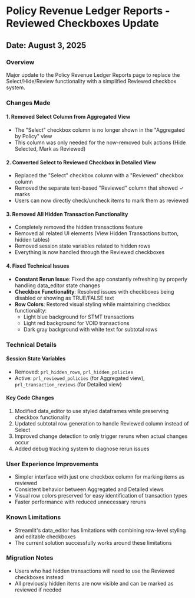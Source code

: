 # Policy Revenue Ledger Reports - Reviewed Checkboxes Update

## Date: August 3, 2025

### Overview
Major update to the Policy Revenue Ledger Reports page to replace the Select/Hide/Review functionality with a simplified Reviewed checkbox system.

### Changes Made

#### 1. Removed Select Column from Aggregated View
- The "Select" checkbox column is no longer shown in the "Aggregated by Policy" view
- This column was only needed for the now-removed bulk actions (Hide Selected, Mark as Reviewed)

#### 2. Converted Select to Reviewed Checkbox in Detailed View
- Replaced the "Select" checkbox column with a "Reviewed" checkbox column
- Removed the separate text-based "Reviewed" column that showed ✓ marks
- Users can now directly check/uncheck items to mark them as reviewed

#### 3. Removed All Hidden Transaction Functionality
- Completely removed the hidden transactions feature
- Removed all related UI elements (View Hidden Transactions button, hidden tables)
- Removed session state variables related to hidden rows
- Everything is now handled through the Reviewed checkboxes

#### 4. Fixed Technical Issues
- **Constant Rerun Issue**: Fixed the app constantly refreshing by properly handling data_editor state changes
- **Checkbox Functionality**: Resolved issues with checkboxes being disabled or showing as TRUE/FALSE text
- **Row Colors**: Restored visual styling while maintaining checkbox functionality:
  - Light blue background for STMT transactions
  - Light red background for VOID transactions
  - Dark gray background with white text for subtotal rows

### Technical Details

#### Session State Variables
- Removed: `prl_hidden_rows`, `prl_hidden_policies`
- Active: `prl_reviewed_policies` (for Aggregated view), `prl_transaction_reviews` (for Detailed view)

#### Key Code Changes
1. Modified data_editor to use styled dataframes while preserving checkbox functionality
2. Updated subtotal row generation to handle Reviewed column instead of Select
3. Improved change detection to only trigger reruns when actual changes occur
4. Added debug tracking system to diagnose rerun issues

### User Experience Improvements
- Simpler interface with just one checkbox column for marking items as reviewed
- Consistent behavior between Aggregated and Detailed views
- Visual row colors preserved for easy identification of transaction types
- Faster performance with reduced unnecessary reruns

### Known Limitations
- Streamlit's data_editor has limitations with combining row-level styling and editable checkboxes
- The current solution successfully works around these limitations

### Migration Notes
- Users who had hidden transactions will need to use the Reviewed checkboxes instead
- All previously hidden items are now visible and can be marked as reviewed if needed